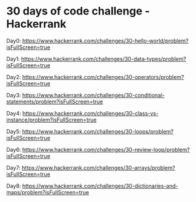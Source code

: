# 30 days of code challenge - Hackerrank 
Day0: https://www.hackerrank.com/challenges/30-hello-world/problem?isFullScreen=true

Day1: https://www.hackerrank.com/challenges/30-data-types/problem?isFullScreen=true

Day2: https://www.hackerrank.com/challenges/30-operators/problem?isFullScreen=true

Day3: https://www.hackerrank.com/challenges/30-conditional-statements/problem?isFullScreen=true

Day4: https://www.hackerrank.com/challenges/30-class-vs-instance/problem?isFullScreen=true

Day5: https://www.hackerrank.com/challenges/30-loops/problem?isFullScreen=true

Day6: https://www.hackerrank.com/challenges/30-review-loop/problem?isFullScreen=true

Day7: https://www.hackerrank.com/challenges/30-arrays/problem?isFullScreen=true

Day8: https://www.hackerrank.com/challenges/30-dictionaries-and-maps/problem?isFullScreen=true

